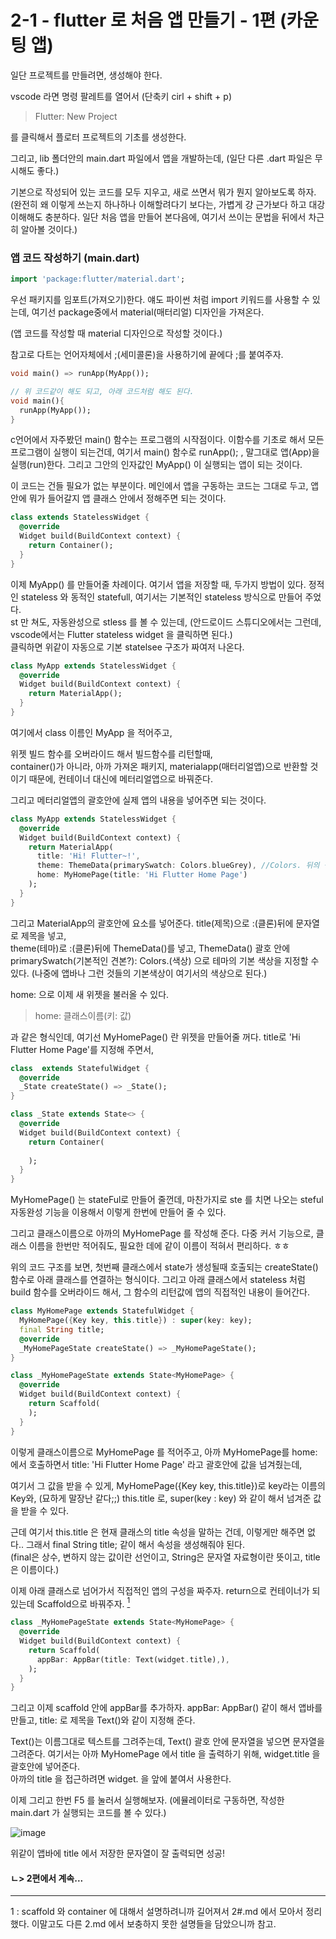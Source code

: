 # 2-1 - flutter 로 처음 앱 만들기 - 1편 (카운팅 앱)

일단 프로젝트를 만들려면, 생성해야 한다. 

vscode 라면 명령 팔레트를 열어서 (단축키 cirl + shift + p)  
> Flutter: New Project 

를 클릭해서 플로터 프로젝트의 기초를 생성한다. 

그리고, lib 폴더안의 main.dart 파일에서 앱을 개발하는데, (일단 다른 .dart 파일은 무시해도 좋다.)

기본으로 작성되어 있는 코드를 모두 지우고, 새로 쓰면서 뭐가 뭔지 알아보도록 하자. (완전히 왜 이렇게 쓰는지 하나하나 이해할려다기 보다는, 가볍게 걍 근가보다 하고 대강 이해해도 충분하다. 일단 처음 앱을 만들어 본다음에, 여기서 쓰이는 문법을 뒤에서 차근히 알아볼 것이다.)

### 앱 코드 작성하기 (main.dart)

```dart
import 'package:flutter/material.dart';
```

우선 패키지를 임포트(가져오기)한다. 얘도 파이썬 처럼 import 키워드를 사용할 수 있는데, 여기선 package중에서 material(매터리얼) 디자인을 가져온다. 

(앱 코드를 작성할 때 material 디자인으로 작성할 것이다.)

참고로 다트는 언어자체에서 ;(세미콜론)을 사용하기에 끝에다 ;를 붙여주자.

```dart
void main() => runApp(MyApp());
```
```dart
// 위 코드같이 해도 되고, 아래 코드처럼 해도 된다.
void main(){
  runApp(MyApp());
}
```

c언어에서 자주봤던 main() 함수는 프로그램의 시작점이다. 이함수를 기초로 해서 모든 프로그램이 실행이 되는건데, 여기서 main() 함수로 runApp(); , 말그대로 앱(App)을 실행(run)한다. 그리고 그안의 인자값인 MyApp() 이 실행되는 앱이 되는 것이다.

이 코드는 건들 필요가 없는 부분이다. 메인에서 앱을 구동하는 코드는 그대로 두고, 앱안에 뭐가 들어갈지 앱 클래스 안에서 정해주면 되는 것이다.

```dart
class extends StatelessWidget {
  @override
  Widget build(BuildContext context) {
    return Container();
  }
}
```
이제 MyApp() 를 만들어줄 차례이다. 여기서 앱을 저장할 때, 두가지 방법이 있다. 정적인 stateless 와 동적인 statefull, 여기서는 기본적인 stateless 방식으로 만들어 주었다.   
st 만 쳐도, 자동완성으로 stless 를 볼 수 있는데, (안드로이드 스튜디오에서는 그런데, vscode에서는 Flutter stateless widget 을 클릭하면 된다.)  
클릭하면 위같이 자동으로 기본 statelsee 구조가 짜여저 나온다.

```dart
class MyApp extends StatelessWidget {
  @override
  Widget build(BuildContext context) {
    return MaterialApp();
  }
}
```
여기에서 class 이름인 MyApp 을 적어주고, 

위젯 빌드 함수를 오버라이드 해서 빌드함수를 리턴할때,   
container()가 아니라, 아까 가져온 패키지, materialapp(매터리얼앱)으로 반환할 것이기 때문에, 컨테이너 대신에 메터리얼앱으로 바꿔준다.

그리고 메터리얼앱의 괄호안에 실제 앱의 내용을 넣어주면 되는 것이다.

```dart
class MyApp extends StatelessWidget {
  @override
  Widget build(BuildContext context) {
    return MaterialApp(
      title: 'Hi! Flutter~!',
      theme: ThemeData(primarySwatch: Colors.blueGrey), //Colors. 뒤의 색상명은 자기가 하고싶은 색상으로
      home: MyHomePage(title: 'Hi Flutter Home Page')
    );
  }
}
```
그리고 MaterialApp의 괄호안에 요소를 넣어준다. title(제목)으로 :(클론)뒤에 문자열로 제목을 넣고,  
theme(테마)로 :(클론)뒤에 ThemeData()를 넣고, ThemeData() 괄호 안에 primarySwatch(기본적인 견본?): Colors.(색상) 으로 테마의 기본 색상을 지정할 수 있다. (나중에 앱바나 그런 것들의 기본색상이 여기서의 색상으로 된다.)

home: 으로 이제 새 위젯을 불러올 수 있다.
> home: 클래스이름(키: 값)

과 같은 형식인데, 여기선 MyHomePage() 란 위젯을 만들어줄 꺼다. title로 'Hi Flutter Home Page'를 지정해 주면서,

```dart
class  extends StatefulWidget {
  @override
  _State createState() => _State();
}

class _State extends State<> {
  @override
  Widget build(BuildContext context) {
    return Container(
      
    );
  }
}
```
MyHomePage() 는 stateFul로 만들어 줄껀데, 마찬가지로 ste 를 치면 나오는 steful 자동완성 기능을 이용해서 이렇게 한번에 만들어 줄 수 있다. 

그리고 클래스이름으로 아까의 MyHomePage 를 작성해 준다. 다중 커서 기능으로, 클래스 이름을 한번만 적어줘도, 필요한 데에 같이 이름이 적혀서 편리하다. ㅎㅎ

위의 코드 구조를 보면, 첫번째 클래스에서 state가 생성될때 호출되는 createState() 함수로 아래 클래스를 연결하는 형식이다. 그리고 아래 클래스에서 stateless 처럼 build 함수를 오버라이드 해서, 그 함수의 리턴값에 앱의 직접적인 내용이 들어간다.

```dart
class MyHomePage extends StatefulWidget {
  MyHomePage({Key key, this.title}) : super(key: key);
  final String title;
  @override
  _MyHomePageState createState() => _MyHomePageState();
}

class _MyHomePageState extends State<MyHomePage> {
  @override
  Widget build(BuildContext context) {
    return Scaffold(
    );
  }
}
```

이렇게 클래스이름으로 MyHomePage 를 적어주고, 아까 MyHomePage를 home: 에서 호출하면서 title: 'Hi Flutter Home Page' 라고 괄호안에 값을 넘겨줬는데,

여기서 그 값을 받을 수 있게, MyHomePage({Key key, this.title})로 key라는 이름의 Key와, (묘하게 말장난 같다;;) this.title 로, super(key : key) 와 같이 해서 넘겨준 값을 받을 수 있다.

근데 여기서 this.title 은 현재 클래스의 title 속성을 말하는 건데, 이렇게만 해주면 없다.. 그래서 final String title; 같이 해서 속성을 생성해줘야 된다.  
(final은 상수, 변하지 않는 값이란 선언이고, String은 문자열 자료형이란 뜻이고, title 은 이름이다.)

이제 아래 클래스로 넘어가서 직접적인 앱의 구성을 짜주자. return으로 컨테이너가 되있는데 Scaffold으로 바꿔주자. <a href="#link1"><sup>1</sup></a>

```dart
class _MyHomePageState extends State<MyHomePage> {
  @override
  Widget build(BuildContext context) {
    return Scaffold(
      appBar: AppBar(title: Text(widget.title),),
    );
  }
}
```
그리고 이제 scaffold 안에 appBar를 추가하자. appBar: AppBar() 같이 해서 앱바를 만들고, title: 로 제목을 Text()와 같이 지정해 준다.

Text()는 이름그대로 텍스트를 그려주는데, Text() 괄호 안에 문자열을 넣으면 문자열을 그려준다. 여기서는 아까 MyHomePage 에서 title 을 출력하기 위해, widget.title 을 괄호안에 넣어준다.   
아까의 title 을 접근하려면 widget. 을 앞에 붙여서 사용한다.

이제 그리고 한번 F5 를 눌러서 실행해보자. (에뮬레이터로 구동하면, 작성한 main.dart 가 실행되는 코드를 볼 수 있다.)

![image](https://user-images.githubusercontent.com/48408417/80909185-5673df80-8d61-11ea-928d-e4b7bb216480.png)

위같이 앱바에 title 에서 저장한 문자열이 잘 출력되면 성공!

#### ㄴ> 2편에서 계속...

---

<a name="link1">1 : scaffold 와 container 에 대해서 설명하려니까 길어져서 2#.md 에서 모아서 정리했다. 이말고도 다른 2.md 에서 보충하지 못한 설명들을 담았으니까 참고.